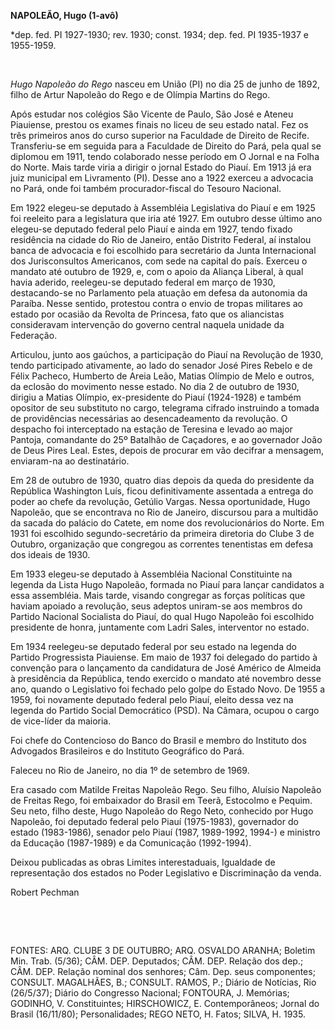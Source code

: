 **NAPOLEÃO, Hugo (1-avô)**

\*dep. fed. PI 1927-1930; rev. 1930; const. 1934; dep. fed. PI 1935-1937
e 1955-1959.

 

*Hugo Napoleão do Rego* nasceu em União (PI) no dia 25 de junho de 1892,
filho de Artur Napoleão do Rego e de Olímpia Martins do Rego.

Após estudar nos colégios São Vicente de Paulo, São José e Ateneu
Piauiense, prestou os exames finais no liceu de seu estado natal. Fez os
três primeiros anos do curso superior na Faculdade de Direito de Recife.
Transferiu-se em seguida para a Faculdade de Direito do Pará, pela qual
se diplomou em 1911, tendo colaborado nesse período em O Jornal e na
Folha do Norte. Mais tarde viria a dirigir o jornal Estado do Piauí. Em
1913 já era juiz municipal em Livramento (PI). Desse ano a 1922 exerceu
a advocacia no Pará, onde foi também procurador-fiscal do Tesouro
Nacional.

Em 1922 elegeu-se deputado à Assembléia Legislativa do Piauí e em 1925
foi reeleito para a legislatura que iria até 1927. Em outubro desse
último ano elegeu-se deputado federal pelo Piauí e ainda em 1927, tendo
fixado residência na cidade do Rio de Janeiro, então Distrito Federal,
aí instalou banca de advocacia e foi escolhido para secretário da Junta
Internacional dos Jurisconsultos Americanos, com sede na capital do
país. Exerceu o mandato até outubro de 1929, e, com o apoio da Aliança
Liberal, à qual havia aderido, reelegeu-se deputado federal em março de
1930, destacando-se no Parlamento pela atuação em defesa da autonomia da
Paraíba. Nesse sentido, protestou contra o envio de tropas militares ao
estado por ocasião da Revolta de Princesa, fato que os aliancistas
consideravam intervenção do governo central naquela unidade da
Federação.

Articulou, junto aos gaúchos, a participação do Piauí na Revolução de
1930, tendo participado ativamente, ao lado do senador José Pires Rebelo
e de Félix Pacheco, Humberto de Areia Leão, Matias Olímpio de Melo e
outros, da eclosão do movimento nesse estado. No dia 2 de outubro de
1930, dirigiu a Matias Olímpio, ex-presidente do Piauí (1924-1928) e
também opositor de seu substituto no cargo, telegrama cifrado instruindo
a tomada de providências necessárias ao desencadeamento da revolução. O
despacho foi interceptado na estação de Teresina e levado ao major
Pantoja, comandante do 25º Batalhão de Caçadores, e ao governador João
de Deus Pires Leal. Estes, depois de procurar em vão decifrar a
mensagem, enviaram-na ao destinatário.

Em 28 de outubro de 1930, quatro dias depois da queda do presidente da
República Washington Luís, ficou definitivamente assentada a entrega do
poder ao chefe da revolução, Getúlio Vargas. Nessa oportunidade, Hugo
Napoleão, que se encontrava no Rio de Janeiro, discursou para a multidão
da sacada do palácio do Catete, em nome dos revolucionários do Norte. Em
1931 foi escolhido segundo-secretário da primeira diretoria do Clube 3
de Outubro, organização que congregou as correntes tenentistas em defesa
dos ideais de 1930.

Em 1933 elegeu-se deputado à Assembléia Nacional Constituinte na legenda
da Lista Hugo Napoleão, formada no Piauí para lançar candidatos a essa
assembléia. Mais tarde, visando congregar as forças políticas que haviam
apoiado a revolução, seus adeptos uniram-se aos membros do Partido
Nacional Socialista do Piauí, do qual Hugo Napoleão foi escolhido
presidente de honra, juntamente com Ladri Sales, interventor no estado.

Em 1934 reelegeu-se deputado federal por seu estado na legenda do
Partido Progressista Piauiense. Em maio de 1937 foi delegado do partido
à convenção para o lançamento da candidatura de José Américo de Almeida
à presidência da República, tendo exercido o mandato até novembro desse
ano, quando o Legislativo foi fechado pelo golpe do Estado Novo. De 1955
a 1959, foi novamente deputado federal pelo Piauí, eleito dessa vez na
legenda do Partido Social Democrático (PSD). Na Câmara, ocupou o cargo
de vice-líder da maioria.

Foi chefe do Contencioso do Banco do Brasil e membro do Instituto dos
Advogados Brasileiros e do Instituto Geográfico do Pará.

Faleceu no Rio de Janeiro, no dia 1º de setembro de 1969.

Era casado com Matilde Freitas Napoleão Rego. Seu filho, Aluísio
Napoleão de Freitas Rego, foi embaixador do Brasil em Teerã, Estocolmo e
Pequim. Seu neto, filho deste, Hugo Napoleão do Rego Neto, conhecido por
Hugo Napoleão, foi deputado federal pelo Piauí (1975-1983), governador
do estado (1983-1986), senador pelo Piauí (1987, 1989-1992, 1994-) e
ministro da Educação (1987-1989) e da Comunicação (1992-1994).

Deixou publicadas as obras Limites interestaduais, Igualdade de
representação dos estados no Poder Legislativo e Discriminação da venda.

Robert Pechman

 

 

FONTES: ARQ. CLUBE 3 DE OUTUBRO; ARQ. OSVALDO ARANHA; Boletim Min. Trab.
(5/36); CÂM. DEP. Deputados; CÂM. DEP. Relação dos dep.; CÂM. DEP.
Relação nominal dos senhores; Câm. Dep. seus componentes; CONSULT.
MAGALHÃES, B.; CONSULT. RAMOS, P.; Diário de Notícias, Rio (26/5/37);
Diário do Congresso Nacional; FONTOURA, J. Memórias; GODINHO, V.
Constituintes; HIRSCHOWICZ, E. Contemporâneos; Jornal do Brasil
(16/11/80); Personalidades; REGO NETO, H. Fatos; SILVA, H. 1935.

 
